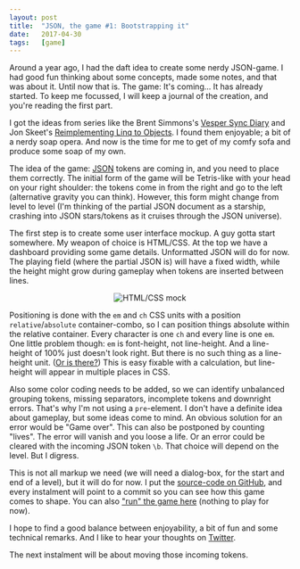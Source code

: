 ```yaml
---
layout: post
title:  "JSON, the game #1: Bootstrapping it"
date:   2017-04-30
tags:   [game]
---
```


Around a year ago, I had the daft idea to create some nerdy JSON-game. I had good fun thinking about some concepts, made some notes, and that was about it. Until now that is. The game: It's coming... It has already started. To keep me focussed, I will keep a journal of the creation, and you're reading the first part.

I got the ideas from series like the Brent Simmons's [Vesper Sync Diary][vesper-diary] and Jon Skeet's [Reimplementing Linq to Objects][linq-diary]. I found them enjoyable; a bit of a nerdy soap opera. And now is the time for me to get of my comfy sofa and produce some soap of my own.

The idea of the game: [JSON][json] tokens are coming in, and you need to place them correctly. The initial form of the game will be Tetris-like with your head on your right shoulder: the tokens come in from the right and go to the left (alternative gravity you can think). However, this form might change from level to level (I'm thinking of the partial JSON document as a starship, crashing into JSON stars/tokens as it cruises through the JSON universe).

The first step is to create some user interface mockup. A guy gotta start somewhere. My weapon of choice is HTML/CSS. At the top we have a dashboard providing some game details. Unformatted JSON will do for now. The playing field (where the partial JSON is) will have a fixed width, while the height might grow during gameplay when tokens are inserted between lines. 

<html><center style="margin-bottom:1em"><img src="{{site.baseurl}}/images/json-html-mock.png" alt="HTML/CSS mock" title="HTML/CSS mock: the 'ue' token will go from the right to the left"></center></html>


Positioning is done with the `em` and `ch` CSS units with a position `relative`/`absolute` container-combo, so I can  position things absolute within the relative container. Every character is one `ch` and every line is one `em`. One little problem though: `em` is font-height, not line-height. And a line-height of 100% just doesn't look right. But there is no such thing as a line-height unit. ([Or is there?][lh-unit]) This is easy fixable with a calculation, but line-height will appear in multiple places in CSS. 

Also some color coding needs to be added, so we can identify unbalanced grouping tokens, missing separators, incomplete tokens and downright errors. That's why I'm not using a `pre`-element. I don't have a definite idea about gameplay, but some ideas come to mind. An obvious solution for an error would be "Game over". This can also be postponed by counting "lives". The error will vanish and you loose a life. Or an error could be cleared with the incoming JSON token `\b`. That choice will depend on the level. But I digress.

This is not all markup we need (we will need a dialog-box, for the start and end of a level), but it will do for now. I put the [source-code on GitHub][this-commit], and every instalment will point to a commit so you can see how this game comes to shape. You can also ["run" the game here][live-commit] (nothing to play for now).

I hope to find a good balance between enjoyability, a bit of fun and some technical remarks. And I like to hear your thoughts on [Twitter][doekman-twitter]. 

The next instalment will be about moving those incoming tokens.



[vesper-diary]: http://inessential.com/vespersyncdiary
[linq-diary]: https://codeblog.jonskeet.uk/2011/02/23/reimplementing-linq-to-objects-part-45-conclusion-and-list-of-posts/
[json]: http://json.org
[lh-unit]: https://developer.mozilla.org/en-US/docs/Web/CSS/length#Font-relative_lengths "Line-height unit ln; unimplemented with an unknown specification"
[doekman-twitter]: https://twitter.com/doekezanstra
[this-commit]: https://github.com/doekman/Json-the-Game/tree/8f14c49ec871a35cbb85d2d0b0e751ea054489c5
[live-commit]: https://cdn.rawgit.com/doekman/Json-the-Game/8f14c49ec871a35cbb85d2d0b0e751ea054489c5/index.html
